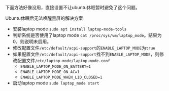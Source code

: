 下面方法好像没用，直接设置不让ubuntu休眠暂时避免了这个问题。

Ubuntu休眠后无法唤醒黑屏的解决方案

- 安装laptop mode `sudo apt install laptop-mode-tools`
- 判断系统是否使用了laptop mode `cat /proc/sys/vm/laptop_mode`。结果为0，则说明未启用。
- 修改配置文件`/etc/default/acpi-support`的`ENABLE_LAPTOP_MODE`为`true`
- 如果配置文件`/etc/default/acpi-support`找不到`ENABLE_LAPTOP_MODE`，则修改配置文件`/etc/laptop-mode/laptop-mode.conf`
  - `ENABLE_LAPTOP_MODE_ON_BATTERY=1`
  - `ENABLE_LAPTOP_MODE_ON_AC=1`
  - `ENABLE_LAPTOP_MODE_WHEN_LID_CLOSED=1`
- 启动laptop mode `sudo laptop_mode start`


